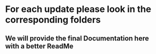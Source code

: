 # For each update please look in the corresponding folders

## We will provide the final Documentation here with a better ReadMe
